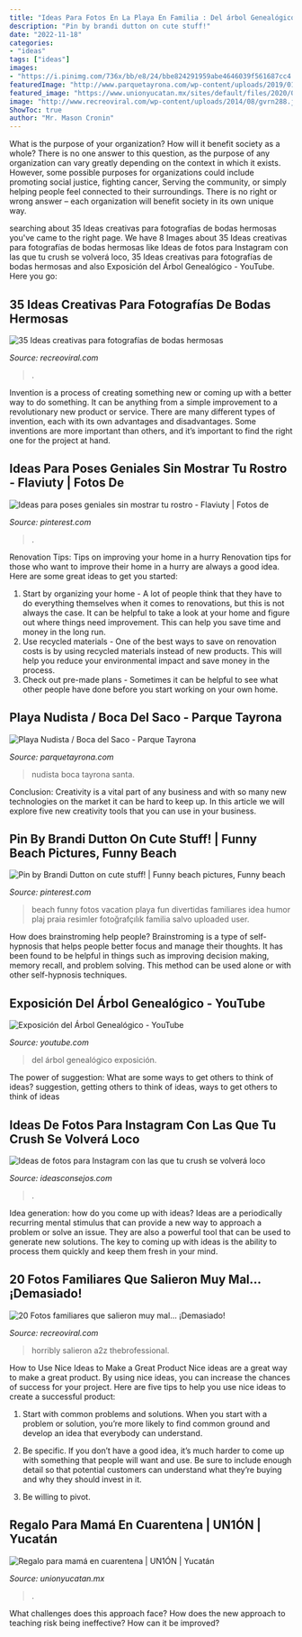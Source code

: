 ```yaml
---
title: "Ideas Para Fotos En La Playa En Familia : Del árbol Genealógico Exposición"
description: "Pin by brandi dutton on cute stuff!"
date: "2022-11-18"
categories:
- "ideas"
tags: ["ideas"]
images:
- "https://i.pinimg.com/736x/bb/e8/24/bbe824291959abe4646039f561687cc4.jpg"
featuredImage: "http://www.parquetayrona.com/wp-content/uploads/2019/01/vlcsnap-2019-02-08-07h38m51s301.jpg"
featured_image: "https://www.unionyucatan.mx/sites/default/files/2020/05/pasteles-madre.jpg"
image: "http://www.recreoviral.com/wp-content/uploads/2014/08/gvrn288.jpg"
ShowToc: true
author: "Mr. Mason Cronin"
---
```



What is the purpose of your organization? How will it benefit society as a whole?
There is no one answer to this question, as the purpose of any organization can vary greatly depending on the context in which it exists. However, some possible purposes for organizations could include promoting social justice, fighting cancer, Serving the community, or simply helping people feel connected to their surroundings. There is no right or wrong answer – each organization will benefit society in its own unique way.

	

		
searching about 35 Ideas creativas para fotografías de bodas hermosas you've came to the right page. We have 8 Images about 35 Ideas creativas para fotografías de bodas hermosas like Ideas de fotos para Instagram con las que tu crush se volverá loco, 35 Ideas creativas para fotografías de bodas hermosas and also Exposición del Árbol Genealógico - YouTube. Here you go:
		
    
## 35 Ideas Creativas Para Fotografías De Bodas Hermosas

<img loading=lazy src="http://www.recreoviral.com/wp-content/uploads/2014/08/gvrn288.jpg" onerror="this.onerror=null;this.src='https://tse3.mm.bing.net/th?id=OIP.XfOVJ4IHmHnRcHUedhkzeAHaE8&amp;pid=15.1';" alt="35 Ideas creativas para fotografías de bodas hermosas">

_Source: recreoviral.com_

>. 

	

Invention is a process of creating something new or coming up with a better way to do something. It can be anything from a simple improvement to a revolutionary new product or service. There are many different types of invention, each with its own advantages and disadvantages. Some inventions are more important than others, and it’s important to find the right one for the project at hand.

    
## Ideas Para Poses Geniales Sin Mostrar Tu Rostro - Flaviuty | Fotos De

<img loading=lazy src="https://i.pinimg.com/736x/bb/e8/24/bbe824291959abe4646039f561687cc4.jpg" onerror="this.onerror=null;this.src='https://tse1.mm.bing.net/th?id=OIP.m4lVLzX3279dBzV2SzRVUQAAAA&amp;pid=15.1';" alt="Ideas para poses geniales sin mostrar tu rostro - Flaviuty | Fotos de">

_Source: pinterest.com_

>. 

	

Renovation Tips: Tips on improving your home in a hurry
Renovation tips for those who want to improve their home in a hurry are always a good idea. Here are some great ideas to get you started: 
 1. Start by organizing your home - A lot of people think that they have to do everything themselves when it comes to renovations, but this is not always the case. It can be helpful to take a look at your home and figure out where things need improvement. This can help you save time and money in the long run. 
2. Use recycled materials - One of the best ways to save on renovation costs is by using recycled materials instead of new products. This will help you reduce your environmental impact and save money in the process. 
3. Check out pre-made plans - Sometimes it can be helpful to see what other people have done before you start working on your own home.

    
## Playa Nudista / Boca Del Saco - Parque Tayrona

<img loading=lazy src="http://www.parquetayrona.com/wp-content/uploads/2019/01/vlcsnap-2019-02-08-07h38m51s301.jpg" onerror="this.onerror=null;this.src='https://tse2.mm.bing.net/th?id=OIP.OuqsB1lAAZbEOFl7iNeWfwHaEK&amp;pid=15.1';" alt="Playa Nudista / Boca del Saco - Parque Tayrona">

_Source: parquetayrona.com_

>nudista boca tayrona santa. 

	

Conclusion:
Creativity is a vital part of any business and with so many new technologies on the market it can be hard to keep up. In this article we will explore five new creativity tools that you can use in your business.

    
## Pin By Brandi Dutton On Cute Stuff! | Funny Beach Pictures, Funny Beach

<img loading=lazy src="https://i.pinimg.com/736x/1b/6a/69/1b6a6973f0f6312d6b9dfad3ebec01dd--funny-beach-pictures-family-beach-pictures.jpg" onerror="this.onerror=null;this.src='https://tse4.mm.bing.net/th?id=OIP.xszneUQ0uJN0RNHDp_Xs-AHaLH&amp;pid=15.1';" alt="Pin by Brandi Dutton on cute stuff! | Funny beach pictures, Funny beach">

_Source: pinterest.com_

>beach funny fotos vacation playa fun divertidas familiares idea humor plaj praia resimler fotoğrafçılık familia salvo uploaded user. 

	

How does brainstroming help people?
Brainstroming is a type of self-hypnosis that helps people better focus and manage their thoughts. It has been found to be helpful in things such as improving decision making, memory recall, and problem solving. This method can be used alone or with other self-hypnosis techniques.

    
## Exposición Del Árbol Genealógico - YouTube

<img loading=lazy src="https://i.ytimg.com/vi/OTYrv99kN8U/maxresdefault.jpg" onerror="this.onerror=null;this.src='https://tse2.mm.bing.net/th?id=OIP.Bjct4fuH6sB7dEMvmz77swHaEK&amp;pid=15.1';" alt="Exposición del Árbol Genealógico - YouTube">

_Source: youtube.com_

>del árbol genealógico exposición. 

	

The power of suggestion: What are some ways to get others to think of ideas?
suggestion, getting others to think of ideas, ways to get others to think of ideas

    
## Ideas De Fotos Para Instagram Con Las Que Tu Crush Se Volverá Loco

<img loading=lazy src="https://ideasconsejos.com/images/2020/12/ideas-de-fotos-para-instagram-con-las-que-tu-crush-se-volvera-loco-2.jpg" onerror="this.onerror=null;this.src='https://tse3.mm.bing.net/th?id=OIP.osTh5hoGAc9-a3nTjyyPFQHaJ6&amp;pid=15.1';" alt="Ideas de fotos para Instagram con las que tu crush se volverá loco">

_Source: ideasconsejos.com_

>. 

	

Idea generation: how do you come up with ideas?
Ideas are a periodically recurring mental stimulus that can provide a new way to approach a problem or solve an issue. They are also a powerful tool that can be used to generate new solutions. The key to coming up with ideas is the ability to process them quickly and keep them fresh in your mind.

    
## 20 Fotos Familiares Que Salieron Muy Mal… ¡Demasiado!

<img loading=lazy src="https://www.recreoviral.com/wp-content/uploads/2015/11/20-FOTOS-FAMILIA-INCOMODOS-18-730x486.jpg" onerror="this.onerror=null;this.src='https://tse2.mm.bing.net/th?id=OIP.h9cjKkw7KeQJllKMsrymLwHaE7&amp;pid=15.1';" alt="20 Fotos familiares que salieron muy mal… ¡Demasiado!">

_Source: recreoviral.com_

>horribly salieron a2z thebrofessional. 

	

How to Use Nice Ideas to Make a Great Product
Nice ideas are a great way to make a great product. By using nice ideas, you can increase the chances of success for your project. Here are five tips to help you use nice ideas to create a successful product:
1. Start with common problems and solutions. When you start with a problem or solution, you’re more likely to find common ground and develop an idea that everybody can understand.

2. Be specific. If you don’t have a good idea, it’s much harder to come up with something that people will want and use. Be sure to include enough detail so that potential customers can understand what they’re buying and why they should invest in it.

3. Be willing to pivot.

    
## Regalo Para Mamá En Cuarentena | UN1ÓN | Yucatán

<img loading=lazy src="https://www.unionyucatan.mx/sites/default/files/2020/05/pasteles-madre.jpg" onerror="this.onerror=null;this.src='https://tse1.mm.bing.net/th?id=OIP.TazddgINWl595alMyHeaKwHaEK&amp;pid=15.1';" alt="Regalo para mamá en cuarentena | UN1ÓN | Yucatán">

_Source: unionyucatan.mx_

>. 

	

What challenges does this approach face?
How does the new approach to teaching risk being ineffective? How can it be improved?

